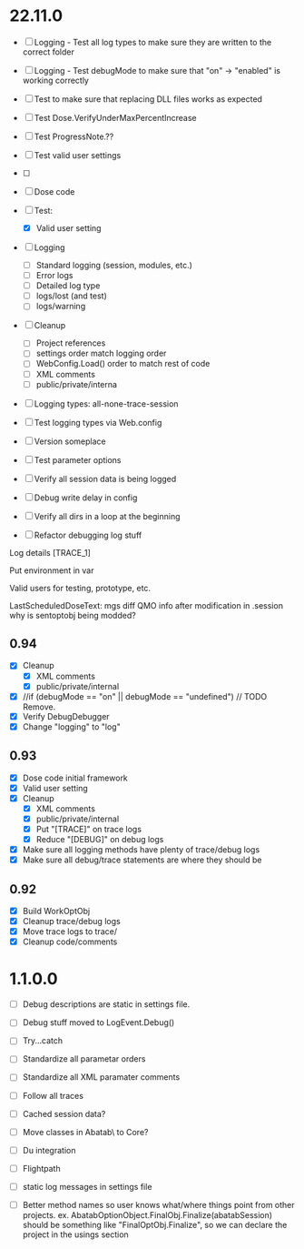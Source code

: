 
# 22.11.0

* [ ] Logging - Test all log types to make sure they are written to the correct folder
* [ ] Logging - Test debugMode to make sure that "on" -> "enabled" is working correctly
* [ ] Test to make sure that replacing DLL files works as expected
* [ ] Test Dose.VerifyUnderMaxPercentIncrease
* [ ] Test ProgressNote.??
* [ ] Test valid user settings
* [ ]




















* [ ] Dose code
* [ ] Test:
  * [X] Valid user setting
* [ ] Logging
  * [ ] Standard logging (session, modules, etc.)
  * [ ] Error logs
  * [ ] Detailed log type
  * [ ] logs/lost (and test)
  * [ ] logs/warning
* [ ] Cleanup
  * [ ] Project references
  * [ ] settings order match logging order
  * [ ] WebConfig.Load() order to match rest of code
  * [ ] XML comments
  * [ ] public/private/interna
* [ ] Logging types: all-none-trace-session
* [ ] Test logging types via Web.config
* [ ] Version someplace
* [ ] Test parameter options
* [ ] Verify all session data is being logged
* [ ] Debug write delay in config
* [ ] Verify all dirs in a loop at the beginning
* [ ] Refactor debugging log stuff

Log details [TRACE_1]

Put environment in var

Valid users for testing, prototype, etc.


LastScheduledDoseText:
mgs diff
QMO info after modification in .session  
why is sentoptobj being modded?

## 0.94

* [X] Cleanup
  * [X] XML comments
  * [X] public/private/internal
* [X] //if (debugMode == "on" || debugMode == "undefined") // TODO Remove.
* [X] Verify DebugDebugger
* [X] Change "logging" to "log"

## 0.93

* [X] Dose code initial framework
* [X] Valid user setting
* [X] Cleanup
  * [X] XML comments
  * [X] public/private/internal
  * [X] Put "[TRACE]" on trace logs
  * [X] Reduce "[DEBUG]" on debug logs
* [X] Make sure all logging methods have plenty of trace/debug logs
* [X] Make sure all debug/trace statements are where they should be

## 0.92

* [X] Build WorkOptObj
* [X] Cleanup trace/debug logs
* [X] Move trace logs to trace/
* [X] Cleanup code/comments

# 1.1.0.0

* [ ] Debug descriptions are static in settings file.
* [ ] Debug stuff moved to LogEvent.Debug()
* [ ] Try...catch
* [ ] Standardize all parametar orders
* [ ] Standardize all XML paramater comments
* [ ] Follow all traces
* [ ] Cached session data?
* [ ] Move classes in Abatab\ to Core\?
* [ ] Du integration
* [ ] Flightpath
* [ ] static log messages in settings file



* [ ] Better method names so user knows what/where things point from other projects.
ex. AbatabOptionObject.FinalObj.Finalize(abatabSession) should be something like "FinalOptObj.Finalize", so we can declare the project in the usings section